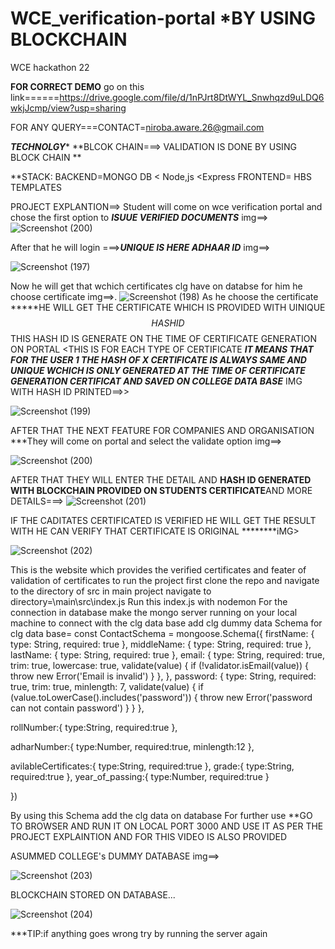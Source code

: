 

# WCE_verification-portal *****BY USING BLOCKCHAIN****
WCE hackathon 22

 ****FOR  CORRECT DEMO**** go on this link======https://drive.google.com/file/d/1nPJrt8DtWYL_Snwhqzd9uLDQ6wkjJcmp/view?usp=sharing
 
 FOR ANY QUERY===CONTACT=niroba.aware.26@gmail.com
 
 *******TECHNOLGY********
 **BLCOK CHAIN===> VALIDATION IS DONE BY USING BLOCK CHAIN **
 
 **STACK:  BACKEND=MONGO DB < Node,js <Express
          FRONTEND= HBS TEMPLATES                                    
 
PROJECT EXPLANTION==>
    Student will come  on wce verification portal and chose the first option to ***ISUUE VERIFIED DOCUMENTS***
                 img==>
![Screenshot (200)](https://user-images.githubusercontent.com/97494228/175197982-3399adb5-6efa-4378-8746-5299febe82a9.png)

    
   After that he will login ===>***UNIQUE IS HERE ADHAAR ID***
                img==>


![Screenshot (197)](https://user-images.githubusercontent.com/97494228/175120424-358f6e91-f4c7-4539-9bef-c9355ec6874e.png)
    
   Now he will get that wchich certificates clg have on databse for him he choose certificate
                img==>.       ![Screenshot (198)](https://user-images.githubusercontent.com/97494228/175120670-c7a7c5cb-08d2-43e8-a481-409a5919ca9f.png)
  As he choose the certificate
  *****HE WILL GET THE CERTIFICATE WHICH IS PROVIDED WITH UINIQUE $$ HASH ID $$ THIS HASH ID IS GENERATE ON THE TIME OF CERTIFICATE GENERATION ON PORTAL <THIS IS FOR     EACH TYPE OF CERTIFICATE
  ***IT MEANS THAT FOR THE USER 1 THE HASH OF X CERTIFICATE IS ALWAYS SAME AND UNIQUE  WCHICH IS ONLY GENERATED AT THE TIME OF CERTIFICATE  GENERATION CERTIFICAT AND SAVED ON COLLEGE DATA BASE***
     IMG WITH HASH ID PRINTED==>>



  
  ![Screenshot (199)](https://user-images.githubusercontent.com/97494228/175121836-2d7e6bed-70ad-4f90-bb1a-4f073e1cb4d8.png)

  
  AFTER THAT THE NEXT FEATURE FOR COMPANIES AND ORGANISATION
  ***They will come on portal and select the validate option
   img==>



![Screenshot (200)](https://user-images.githubusercontent.com/97494228/175122193-8c348327-2272-4e61-8ee9-aa70347bffd5.png)

  AFTER THAT THEY WILL ENTER THE DETAIL AND ****HASH ID GENERATED WITH BLOCKCHAIN PROVIDED ON STUDENTS CERTIFICATE****AND MORE DETAILS===>
![Screenshot (201)](https://user-images.githubusercontent.com/97494228/175122512-f75935c6-3cdc-47f9-ae17-3094eebbb697.png)

  IF THE CADITATES CERTIFICATED IS VERIFIED HE WILL GET THE RESULT WITH HE CAN VERIFY THAT CERTIFICATE IS ORIGINAL
  ********iMG>
  
  
  ![Screenshot (202)](https://user-images.githubusercontent.com/97494228/175122783-5bd53ca5-80d8-49f3-a1a2-a38123926367.png)

               
This is the website which provides the verified certificates and feater of validation of certificates
to run the project first clone the repo and navigate to the directory of src in main project 
navigate to directory=\main\src\index.js
Run this index.js with nodemon 
For the connection in database make the mongo server running on your local machine to connect with the clg data base
add clg dummy data 
Schema for clg data base=
const ContactSchema = mongoose.Schema({
  firstName: {
    type: String,
    required: true
  },
  middleName: {
    type: String,
    required: true
  },
  lastName: {
    type: String,
    required: true
  },
  email: {
    type: String,
    required: true,
    trim: true,
    lowercase: true,
    validate(value) {
      if (!validator.isEmail(value)) {
        throw new Error('Email is invalid')
      }
    },
  },
  password: {
    type: String,
    required: true,
    trim: true,
    minlength: 7,
    validate(value) {
      if (value.toLowerCase().includes('password')) {
        throw new Error('password can not contain password')
      }
    }
  },
  
  rollNumber:{
    type:String,
    required:true
  },

  adharNumber:{
    type:Number,
    required:true,
    minlength:12
  },

  avilableCertificates:{
    type:String,
    required:true
  },
  grade:{
    type:String,
    required:true
  },
  year_of_passing:{
    type:Number,
    required:true
  }

})




By using this Schema add the clg data on database
For further use 
**GO TO BROWSER AND RUN IT ON LOCAL PORT 3000
AND USE IT AS PER THE PROJECT EXPLAINTION AND FOR THIS VIDEO IS ALSO PROVIDED
  
 ASUMMED COLLEGE's DUMMY  DATABASE img==>

![Screenshot (203)](https://user-images.githubusercontent.com/97494228/175123080-cef58fb4-fd3d-49bc-9dcc-8ef331094bc9.png)

  
BLOCKCHAIN STORED ON DATABASE...
  
![Screenshot (204)](https://user-images.githubusercontent.com/97494228/175123215-d9e6a947-e023-4032-9bac-70a4da23cfe4.png)

  ***TIP:if anything goes wrong try by running  the server again



